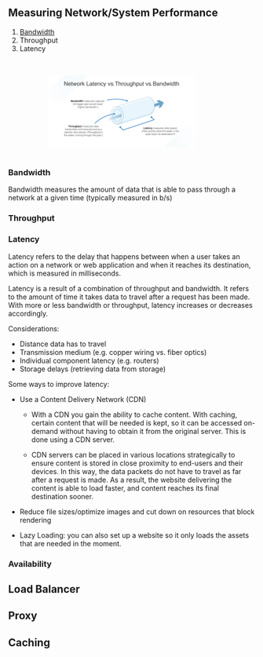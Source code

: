 ## Measuring Network/System Performance

1. [Bandwidth](#Bandwidth)
2. Throughput
3. Latency

<div>
  <img src="images/BTL.png" style="width:60%; margin: 2rem 0 1rem 5rem" />
</div>

### Bandwidth

Bandwidth measures the amount of data that is able to pass through a network at a given time (typically measured in b/s)

### Throughput

### Latency

Latency refers to the delay that happens between when a user takes an action on a network or web application and when it reaches its destination, which is measured in milliseconds.

Latency is a result of a combination of throughput and bandwidth. It refers to the amount of time it takes data to travel after a request has been made. With more or less bandwidth or throughput, latency increases or decreases accordingly.

Considerations:

- Distance data has to travel
- Transmission medium (e.g. copper wiring vs. fiber optics)
- Individual component latency (e.g. routers)
- Storage delays (retrieving data from storage)

Some ways to improve latency:

- Use a Content Delivery Network (CDN)

  - With a CDN you gain the ability to cache content. With caching, certain content that will be needed is kept, so it can be accessed on-demand without having to obtain it from the original server. This is done using a CDN server.

  - CDN servers can be placed in various locations strategically to ensure content is stored in close proximity to end-users and their devices. In this way, the data packets do not have to travel as far after a request is made. As a result, the website delivering the content is able to load faster, and content reaches its final destination sooner.

- Reduce file sizes/optimize images and cut down on resources that block rendering

- Lazy Loading: you can also set up a website so it only loads the assets that are needed in the moment.

### Availability

## Load Balancer

## Proxy

## Caching
